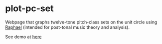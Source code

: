 plot-pc-set
===========

Webpage that graphs twelve-tone pitch-class sets on the unit circle using [Raphael](http://raphaeljs.com/) (intended for post-tonal music theory and analysis).

See demo at [here](http://jeremiahgoyette.com/plot-pc-set/)